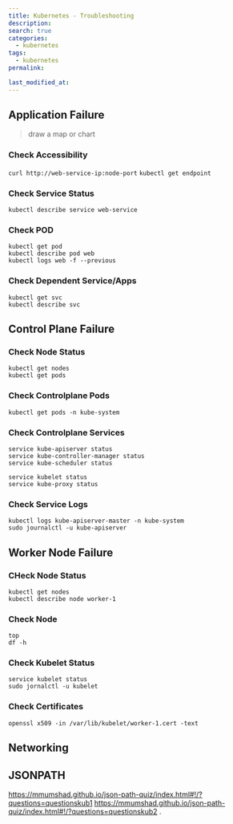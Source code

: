 ```yaml
---
title: Kubernetes - Troubleshooting
description:
search: true
categories:
  - kubernetes
tags:
  - kubernetes
permalink:

last_modified_at:
---
```



## Application Failure
> draw a map or chart

### Check Accessibility
`curl http://web-service-ip:node-port`
`kubectl get endpoint`

### Check Service Status
`kubectl describe service web-service`

### Check POD
```
kubectl get pod
kubectl describe pod web
kubectl logs web -f --previous
```

### Check Dependent Service/Apps
```
kubectl get svc
kubectl describe svc
```

## Control Plane Failure

### Check Node Status
```
kubectl get nodes
kubectl get pods
```

### Check Controlplane Pods
```
kubectl get pods -n kube-system
```

### Check Controlplane Services
```
service kube-apiserver status
service kube-controller-manager status
service kube-scheduler status

service kubelet status
service kube-proxy status
```

### Check Service Logs
```
kubectl logs kube-apiserver-master -n kube-system
sudo journalctl -u kube-apiserver
```

## Worker Node Failure

### CHeck Node Status
```
kubectl get nodes
kubectl describe node worker-1
```

### Check Node
```
top
df -h
```

### Check Kubelet Status
```
service kubelet status
sudo jornalctl -u kubelet
```

### Check Certificates
```
openssl x509 -in /var/lib/kubelet/worker-1.cert -text
```

## Networking


## JSONPATH
https://mmumshad.github.io/json-path-quiz/index.html#!/?questions=questionskub1
https://mmumshad.github.io/json-path-quiz/index.html#!/?questions=questionskub2
.
